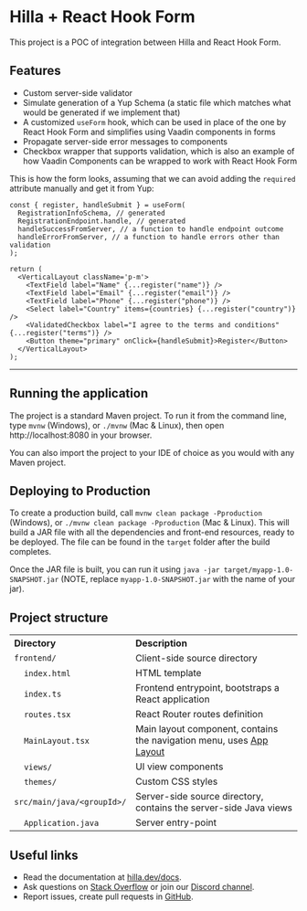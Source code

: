 # Hilla + React Hook Form

This project is a POC of integration between Hilla and React Hook Form.

## Features

- Custom server-side validator
- Simulate generation of a Yup Schema (a static file which matches what would be generated if we implement that)
- A customized `useForm` hook, which can be used in place of the one by React Hook Form and simplifies using Vaadin components in forms
- Propagate server-side error messages to components
- Checkbox wrapper that supports validation, which is also an example of how Vaadin Components can be wrapped to work with React Hook Form

This is how the form looks, assuming that we can avoid adding the `required` attribute manually and get it from Yup:

```tsx
const { register, handleSubmit } = useForm(
  RegistrationInfoSchema, // generated
  RegistrationEndpoint.handle, // generated
  handleSuccessFromServer, // a function to handle endpoint outcome
  handleErrorFromServer, // a function to handle errors other than validation
);

return (
  <VerticalLayout className='p-m'>
    <TextField label="Name" {...register("name")} />
    <TextField label="Email" {...register("email")} />
    <TextField label="Phone" {...register("phone")} />
    <Select label="Country" items={countries} {...register("country")} />
    <ValidatedCheckbox label="I agree to the terms and conditions" {...register("terms")} />
    <Button theme="primary" onClick={handleSubmit}>Register</Button>
  </VerticalLayout>
);
```

---

## Running the application

The project is a standard Maven project. To run it from the command line,
type `mvnw` (Windows), or `./mvnw` (Mac & Linux), then open
http://localhost:8080 in your browser.

You can also import the project to your IDE of choice as you would with any
Maven project.

## Deploying to Production

To create a production build, call `mvnw clean package -Pproduction` (Windows),
or `./mvnw clean package -Pproduction` (Mac & Linux).
This will build a JAR file with all the dependencies and front-end resources,
ready to be deployed. The file can be found in the `target` folder after the build completes.

Once the JAR file is built, you can run it using
`java -jar target/myapp-1.0-SNAPSHOT.jar` (NOTE, replace
`myapp-1.0-SNAPSHOT.jar` with the name of your jar).

## Project structure

<table style="width:100%; text-align: left;">
  <tr><th>Directory</th><th>Description</th></tr>
  <tr><td><code>frontend/</code></td><td>Client-side source directory</td></tr>
  <tr><td>&nbsp;&nbsp;&nbsp;&nbsp;<code>index.html</code></td><td>HTML template</td></tr>
  <tr><td>&nbsp;&nbsp;&nbsp;&nbsp;<code>index.ts</code></td><td>Frontend 
entrypoint, bootstraps a React application</td></tr>
  <tr><td>&nbsp;&nbsp;&nbsp;&nbsp;<code>routes.tsx</code></td><td>React Router routes definition</td></tr>
  <tr><td>&nbsp;&nbsp;&nbsp;&nbsp;<code>MainLayout.tsx</code></td><td>Main 
layout component, contains the navigation menu, uses <a href="https://hilla.dev/docs/react/components/app-layout">
App Layout</a></td></tr>
  <tr><td>&nbsp;&nbsp;&nbsp;&nbsp;<code>views/</code></td><td>UI view 
components</td></tr>
  <tr><td>&nbsp;&nbsp;&nbsp;&nbsp;<code>themes/</code></td><td>Custom  
CSS styles</td></tr>
  <tr><td><code>src/main/java/&lt;groupId&gt;/</code></td><td>Server-side 
source directory, contains the server-side Java views</td></tr>
  <tr><td>&nbsp;&nbsp;&nbsp;&nbsp;<code>Application.java</code></td><td>Server entry-point</td></tr>
</table>

## Useful links

- Read the documentation at [hilla.dev/docs](https://hilla.dev/docs/).
- Ask questions on [Stack Overflow](https://stackoverflow.com/questions/tagged/hilla) or join our [Discord channel](https://discord.gg/MYFq5RTbBn).
- Report issues, create pull requests in [GitHub](https://github.com/vaadin/hilla).

